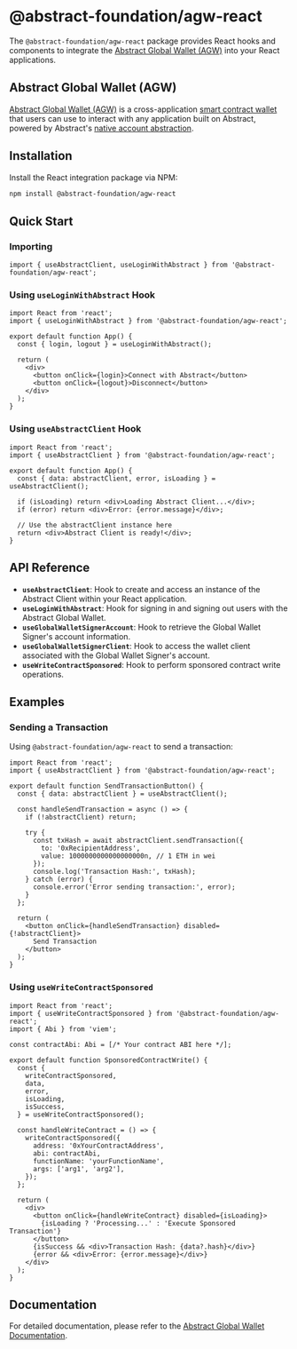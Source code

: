 # @abstract-foundation/agw-react

The `@abstract-foundation/agw-react` package provides React hooks and components to integrate the [Abstract Global Wallet (AGW)](https://docs.abs.xyz/overview) into your React applications.

## Abstract Global Wallet (AGW)

[Abstract Global Wallet (AGW)](https://docs.abs.xyz/overview) is a cross-application [smart contract wallet](https://docs.abs.xyz/how-abstract-works/native-account-abstraction/smart-contract-wallets) that users can use to interact with any application built on Abstract, powered by Abstract's [native account abstraction](https://docs.abs.xyz/how-abstract-works/native-account-abstraction).


## Installation

Install the React integration package via NPM:

```bash
npm install @abstract-foundation/agw-react
```

## Quick Start

### Importing

```tsx
import { useAbstractClient, useLoginWithAbstract } from '@abstract-foundation/agw-react';
```

### Using `useLoginWithAbstract` Hook

```tsx
import React from 'react';
import { useLoginWithAbstract } from '@abstract-foundation/agw-react';

export default function App() {
  const { login, logout } = useLoginWithAbstract();

  return (
    <div>
      <button onClick={login}>Connect with Abstract</button>
      <button onClick={logout}>Disconnect</button>
    </div>
  );
}
```

### Using `useAbstractClient` Hook

```tsx
import React from 'react';
import { useAbstractClient } from '@abstract-foundation/agw-react';

export default function App() {
  const { data: abstractClient, error, isLoading } = useAbstractClient();

  if (isLoading) return <div>Loading Abstract Client...</div>;
  if (error) return <div>Error: {error.message}</div>;

  // Use the abstractClient instance here
  return <div>Abstract Client is ready!</div>;
}
```

## API Reference

- **`useAbstractClient`**: Hook to create and access an instance of the Abstract Client within your React application.
- **`useLoginWithAbstract`**: Hook for signing in and signing out users with the Abstract Global Wallet.
- **`useGlobalWalletSignerAccount`**: Hook to retrieve the Global Wallet Signer's account information.
- **`useGlobalWalletSignerClient`**: Hook to access the wallet client associated with the Global Wallet Signer's account.
- **`useWriteContractSponsored`**: Hook to perform sponsored contract write operations.

## Examples

### Sending a Transaction

Using `@abstract-foundation/agw-react` to send a transaction:

```tsx
import React from 'react';
import { useAbstractClient } from '@abstract-foundation/agw-react';

export default function SendTransactionButton() {
  const { data: abstractClient } = useAbstractClient();

  const handleSendTransaction = async () => {
    if (!abstractClient) return;

    try {
      const txHash = await abstractClient.sendTransaction({
        to: '0xRecipientAddress',
        value: 1000000000000000000n, // 1 ETH in wei
      });
      console.log('Transaction Hash:', txHash);
    } catch (error) {
      console.error('Error sending transaction:', error);
    }
  };

  return (
    <button onClick={handleSendTransaction} disabled={!abstractClient}>
      Send Transaction
    </button>
  );
}
```

### Using `useWriteContractSponsored`

```tsx
import React from 'react';
import { useWriteContractSponsored } from '@abstract-foundation/agw-react';
import { Abi } from 'viem';

const contractAbi: Abi = [/* Your contract ABI here */];

export default function SponsoredContractWrite() {
  const {
    writeContractSponsored,
    data,
    error,
    isLoading,
    isSuccess,
  } = useWriteContractSponsored();

  const handleWriteContract = () => {
    writeContractSponsored({
      address: '0xYourContractAddress',
      abi: contractAbi,
      functionName: 'yourFunctionName',
      args: ['arg1', 'arg2'],
    });
  };

  return (
    <div>
      <button onClick={handleWriteContract} disabled={isLoading}>
        {isLoading ? 'Processing...' : 'Execute Sponsored Transaction'}
      </button>
      {isSuccess && <div>Transaction Hash: {data?.hash}</div>}
      {error && <div>Error: {error.message}</div>}
    </div>
  );
}
```

## Documentation

For detailed documentation, please refer to the [Abstract Global Wallet Documentation](https://docs.abs.xyz/how-abstract-works/abstract-global-wallet/overview).
